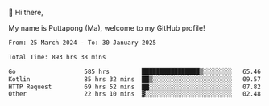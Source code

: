 👋 Hi there,

My name is Puttapong (Ma), welcome to my GitHub profile!

<!--START_SECTION:waka-->

```txt
From: 25 March 2024 - To: 30 January 2025

Total Time: 893 hrs 38 mins

Go                   585 hrs         ████████████████▒░░░░░░░░   65.46 %
Kotlin               85 hrs 32 mins  ██▒░░░░░░░░░░░░░░░░░░░░░░   09.57 %
HTTP Request         69 hrs 52 mins  ██░░░░░░░░░░░░░░░░░░░░░░░   07.82 %
Other                22 hrs 10 mins  ▓░░░░░░░░░░░░░░░░░░░░░░░░   02.48 %
```

<!--END_SECTION:waka-->
